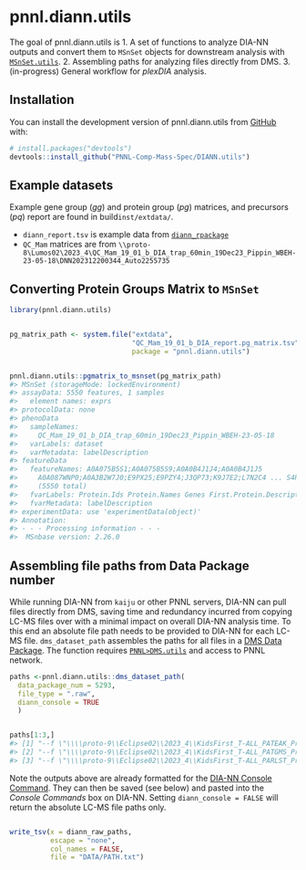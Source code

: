 
<!-- README.md is generated from README.Rmd. Please edit that file -->

# pnnl.diann.utils

<!-- badges: start -->
<!-- badges: end -->

The goal of pnnl.diann.utils is 1. A set of functions to analyze DIA-NN
outputs and convert them to `MSnSet` objects for downstream analysis
with
[`MSnSet.utils`](https://github.com/PNNL-Comp-Mass-Spec/MSnSet.utils).
2. Assembling paths for analyzing files directly from DMS. 3.
(in-progress) General workflow for *plexDIA* analysis.

## Installation

You can install the development version of pnnl.diann.utils from
[GitHub](https://github.com/) with:

``` r
# install.packages("devtools")
devtools::install_github("PNNL-Comp-Mass-Spec/DIANN.utils")
```

## Example datasets

Example gene group (*gg*) and protein group (*pg*) matrices, and
precursors (*pq*) report are found in build`inst/extdata/`.

- `diann_report.tsv` is example data from
  [`diann_rpackage`](https://github.com/vdemichev/diann-rpackage)
- `QC_Mam` matrices are from
  `\\proto-8\Lumos02\2023_4\QC_Mam_19_01_b_DIA_trap_60min_19Dec23_Pippin_WBEH-23-05-18\DNN202312200344_Auto2255735`

## Converting Protein Groups Matrix to `MSnSet`

``` r
library(pnnl.diann.utils)


pg_matrix_path <- system.file("extdata",
                              "QC_Mam_19_01_b_DIA_report.pg_matrix.tsv",
                              package = "pnnl.diann.utils")


pnnl.diann.utils::pgmatrix_to_msnset(pg_matrix_path)
#> MSnSet (storageMode: lockedEnvironment)
#> assayData: 5550 features, 1 samples 
#>   element names: exprs 
#> protocolData: none
#> phenoData
#>   sampleNames:
#>     QC_Mam_19_01_b_DIA_trap_60min_19Dec23_Pippin_WBEH-23-05-18
#>   varLabels: dataset
#>   varMetadata: labelDescription
#> featureData
#>   featureNames: A0A075B5S1;A0A075B5S9;A0A0B4J1J4;A0A0B4J1J5
#>     A0A087WNP0;A0A3B2W7J0;E9PX25;E9PZY4;J3QP73;K9J7E2;L7N2C4 ... S4R1W5
#>     (5550 total)
#>   fvarLabels: Protein.Ids Protein.Names Genes First.Protein.Description
#>   fvarMetadata: labelDescription
#> experimentData: use 'experimentData(object)'
#> Annotation:  
#> - - - Processing information - - -
#>  MSnbase version: 2.26.0
```

## Assembling file paths from Data Package number

While running DIA-NN from `kaiju` or other PNNL servers, DIA-NN can pull
files directly from DMS, saving time and redundancy incurred from
copying LC-MS files over with a minimal impact on overall DIA-NN
analysis time. To this end an absolute file path needs to be provided to
DIA-NN for each LC-MS file. `dms_dataset_path` assembles the paths for
all files in a [DMS Data
Package](https://prismwiki.pnl.gov/wiki/Data_Package). The function
requires
[`PNNL>DMS.utils`](https://github.com/PNNL-Comp-Mass-Spec/PNNL.DMS.utils)
and access to PNNL network.

``` r
paths <-pnnl.diann.utils::dms_dataset_path(
  data_package_num = 5293,
  file_type = ".raw",
  diann_console = TRUE
  )


paths[1:3,]
#> [1] "--f \"\\\\proto-9\\Eclipse02\\2023_4\\KidsFirst_T-ALL_PATEAK_Prot_061_FAIMS_Merry_DI_16Oct23_WBEH-23-07-14\\KidsFirst_T-ALL_PATEAK_Prot_061_FAIMS_Merry_DI_16Oct23_WBEH-23-07-14.raw\""
#> [2] "--f \"\\\\proto-9\\Eclipse02\\2023_4\\KidsFirst_T-ALL_PATGMS_Prot_063_FAIMS_Merry_DI_16Oct23_WBEH-23-07-14\\KidsFirst_T-ALL_PATGMS_Prot_063_FAIMS_Merry_DI_16Oct23_WBEH-23-07-14.raw\""
#> [3] "--f \"\\\\proto-9\\Eclipse02\\2023_4\\KidsFirst_T-ALL_PARLST_Prot_002_FAIMS_Merry_DI_16Oct23_WBEH-23-07-14\\KidsFirst_T-ALL_PARLST_Prot_002_FAIMS_Merry_DI_16Oct23_WBEH-23-07-14.raw\""
```

Note the outputs above are already formatted for the [DIA-NN Console
Command](https://github.com/vdemichev/DiaNN?tab=readme-ov-file#command-line-reference).
They can then be saved (see below) and pasted into the *Console
Commands* box on DIA-NN. Setting `diann_console = FALSE` will return the
absolute LC-MS file paths only.

``` r

write_tsv(x = diann_raw_paths,
          escape = "none",
          col_names = FALSE, 
          file = "DATA/PATH.txt")
```
